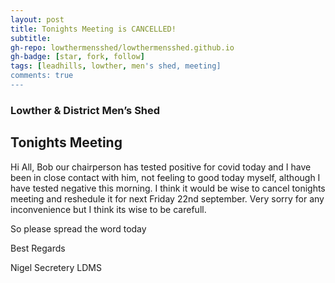 ```yaml
---
layout: post
title: Tonights Meeting is CANCELLED!
subtitle: 
gh-repo: lowthermensshed/lowthermensshed.github.io
gh-badge: [star, fork, follow]
tags: [leadhills, lowther, men's shed, meeting]
comments: true
---
```

### Lowther & District Men’s Shed

## Tonights Meeting 

Hi All, Bob our chairperson has tested positive for covid today and I have been in close contact with him, not feeling to good today myself, although I have tested negative this morning. 
I think it would be wise to cancel tonights meeting and reshedule it for next Friday 22nd september. Very sorry for any inconvenience but I think its wise to be carefull.

So please spread the word today

Best Regards

Nigel Secretery LDMS  